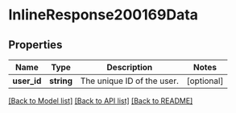 # InlineResponse200169Data

## Properties
Name | Type | Description | Notes
------------ | ------------- | ------------- | -------------
**user_id** | **string** | The unique ID of the user. | [optional] 

[[Back to Model list]](../../README.md#documentation-for-models) [[Back to API list]](../../README.md#documentation-for-api-endpoints) [[Back to README]](../../README.md)

